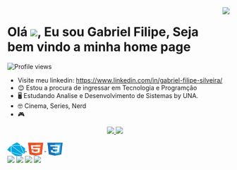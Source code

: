 
<img align="right" height="590em" src="https://raw.githubusercontent.com/gist/GabrielZGT/2df2062ca1eb8ff25f5ff6665fceb59a/raw/665f00597a4b27390eee02eb4fd521fffe217723/githubcard.svg"/>
<h1 align="left">Olá <img src="https://raw.githubusercontent.com/kaueMarques/kaueMarques/master/hi.gif" width="30px">, Eu sou Gabriel Filipe, Seja bem vindo a minha home page </h1>
<p align="left"> <img src="https://komarev.com/ghpvc/?username=gabrielzgt&color=yellow" alt="Profile views" /> </p>

- Visite meu linkedin: https://www.linkedin.com/in/gabriel-filipe-silveira/
- 😊 Estou a procura de ingressar em Tecnologia e Programção
- 🖥️ Estudando Analise e Desenvolvimento de Sistemas by UNA. 
- 🤓 Cinema, Series, Nerd 
- 🎮 
 
<div align="center">
  <a href="https://github.com/rafaballerini">
  <img height="150em" src="https://github-readme-stats.vercel.app/api?username=gabrielZGT&show_icons=true&theme=onedark&include_all_commits=true&count_private=true"/>
  <img height="150em" src="https://github-readme-stats.vercel.app/api/top-langs/?username=gabrielzgt&layout=compact&langs_count=7&theme=onedark"/>
</div>
  
  <div style="display: inline_auto"><br>
  <img align="center" alt="Biel-Dart" height="30" width="40" src="https://raw.githubusercontent.com/devicons/devicon/master/icons/dart/dart-plain.svg">
  <img align="center" alt="Biel-HTML" height="30" width="40" src="https://raw.githubusercontent.com/devicons/devicon/master/icons/html5/html5-original.svg">
  <img align="center" alt="Rafa-CSS" height="30" width="40" src="https://raw.githubusercontent.com/devicons/devicon/master/icons/css3/css3-original.svg">
</div>
  
  
  <div> 
  <a href="https://www.youtube.com/watch?v=dQw4w9WgXcQ_-uuuZbY0AAt9CViNzvc-Q" target="_blank"><img src="https://img.shields.io/badge/YouTube-FF0000?style=for-the-badge&logo=youtube&logoColor=black" target="_blank"></a>
  <a href="https://instagram.com/gabrielfilipez" target="_blank"><img src="https://img.shields.io/badge/-Instagram-%23E4405F?style=for-the-badge&logo=instagram&logoColor=black" target="_blank"></a>
  <a href = "mailto:gabrielfilsilveiratech@gmail.com"><img src="https://img.shields.io/badge/-Gmail-%23333?style=for-the-badge&logo=gmail&logoColor=black" target="_blank"></a>
  <a href="https://www.linkedin.com/in/gabriel-filipe-a3909721a" target="_blank"><img src="https://img.shields.io/badge/-LinkedIn-%230077B5?style=for-the-badge&logo=linkedin&logoColor=black" target="_blank"></a>
    
  
    
